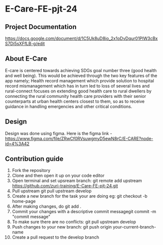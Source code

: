 # E-Care-FE-pjt-24


<h2><bold>Project Documentation</bold></h2>

https://docs.google.com/document/d/1C5Uk8uD8io_2x1oDvDqur01PlW3cBxS7Di5sXFfLB-g/edit


<h2><bold>About E-Care</bold></h2>

E-care is centered towards achieving SDGs goal number three (good health and well being). This would be achieved through the two key features of the app namely; Health record management  which provide solution to hospital record mismanagement which has in turn led to loss of several lives and rural-connect    focuses on extending good health care to rural dwellers by connecting the rural community health care providers with their senior counterparts at urban health centers closest to them, so as to receive guidance in handling emergencies and other critical conditions.

<h2><bold>Design</bold></h2>

Design was done using figma. Here is the figma link - https://www.figma.com/file/ZRwCf0RVsuwgmyD5ewN8rC/E-CARE?node-id=4%3A42

<h2><bold>Contribution guide</bold></h2>


1. Fork the repository
2. Clone and then open it up on your code editor
3. Open terminal and set upsream branch: git remote add upstream https://github.com/zuri-training/E-Care-FE-pjt-24.git
4. Pull upstream git pull upstream develop
5. Create a new branch for the task your are doing eg: git checkout -b home-page
6. After making changes, do git add .
7. Commit your changes with a descriptive commit messagegit commit -m "commit message"
8. To make sure there are no conflicts: git pull upstream develop
9. Push changes to your new branch: git push origin your-current-branch-name
10. Create a pull request to the develop branch
